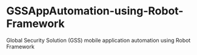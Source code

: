 # GSSAppAutomation-using-Robot-Framework
Global Security Solution (GSS) mobile application automation using Robot Framework
